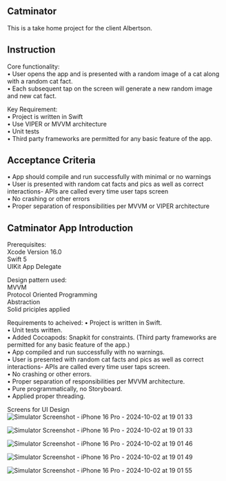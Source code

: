 ## Catminator
This is a take home project for the client Albertson.<br />

## Instruction
Core functionality:<br />
• User opens the app and is presented with a random image of a cat along with a random cat fact.<br />
• Each subsequent tap on the screen will generate a new random image and new cat fact.<br /> 

Key Requirement:<br />
• Project is written in Swift<br />
• Use VIPER or MVVM architecture<br />
• Unit tests<br />
• Third party frameworks are permitted for any basic feature of the app.<br /> 

## Acceptance Criteria
• App should compile and run successfully with minimal or no warnings <br /> 
• User is presented with random cat facts and pics as well as correct interactions- APIs are called every time user taps screen<br />
• No crashing or other errors<br />
• Proper separation of responsibilities per MVVM or VIPER architecture<br />

## Catminator App Introduction
Prerequisites:<br />
 Xcode Version 16.0<br />
 Swift 5<br />
 UIKit App Delegate<br />

Design pattern used:<br />
 MVVM<br />
 Protocol Oriented Programming<br />
 Abstraction<br />
 Solid priciples applied<br />

Requirements to acheived:
• Project is written in Swift.<br />
• Unit tests written.<br />
• Added Cocoapods: Snapkit for constraints. (Third party frameworks are permitted for any basic feature of the app.)<br /> 
• App compiled and run successfully with no warnings.<br />
• User is presented with random cat facts and pics as well as correct interactions- APIs are called every time user taps screen.<br />
• No crashing or other errors.<br />
• Proper separation of responsibilities per MVVM architecture.<br />
• Pure programmatically, no Storyboard. <br />
• Applied proper threading.<br />

Screens for UI Design<br />
![Simulator Screenshot - iPhone 16 Pro - 2024-10-02 at 19 01 33](https://github.com/user-attachments/assets/bbbbe50b-eca1-4571-96d6-72353bc709a4)  

![Simulator Screenshot - iPhone 16 Pro - 2024-10-02 at 19 01 33](https://github.com/user-attachments/assets/53f6d835-ca8b-4fe3-94d1-ee8d3573d65e)

![Simulator Screenshot - iPhone 16 Pro - 2024-10-02 at 19 01 46](https://github.com/user-attachments/assets/31da77f7-1f49-4aa0-bde5-6389deeaaadf)

![Simulator Screenshot - iPhone 16 Pro - 2024-10-02 at 19 01 49](https://github.com/user-attachments/assets/7e618bc8-620c-44fe-9060-11361c08c8c4)

![Simulator Screenshot - iPhone 16 Pro - 2024-10-02 at 19 01 55](https://github.com/user-attachments/assets/dc72dea9-bb49-44e2-a6c3-a82f3cb46cd4)
